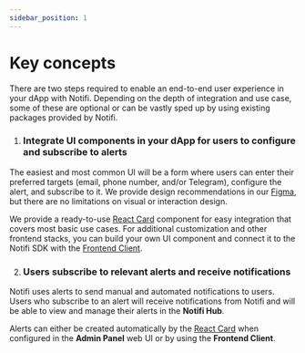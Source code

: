 ```yaml
---
sidebar_position: 1
---
```


# Key concepts

There are two steps required to enable an end-to-end user experience in your dApp with Notifi.
Depending on the depth of integration and use case, some of these are optional or can be vastly sped up by using existing packages provided by Notifi.

1. ### Integrate UI components in your dApp for users to configure and subscribe to alerts

  The easiest and most common UI will be a form where users can enter their preferred targets (email, phone number, and/or Telegram), configure the alert, and subscribe to it.
  We provide design recommendations in our [Figma](https://www.figma.com/file/ieF0Ynuc3WI608RCt7wKSf/Notifi-Template?node-id=0%3A1&t=v8zeo6UovJAOb9vR-0), but there are no limitations on visual or interaction design.

  We provide a ready-to-use [React Card](../alert-subscribe/react-card) component for easy integration that covers most basic use cases.
  For additional customization and other frontend stacks, you can build your own UI component and connect it to the Notifi SDK with the [Frontend Client](../alert-subscribe/frontend-client).

2. ### Users subscribe to relevant alerts and receive notifications

  Notifi uses alerts to send manual and automated notifications to users. Users who subscribe to an alert will receive notifications from Notifi and will be able to view and manage their alerts in the **Notifi Hub**.

  Alerts can either be created automatically by the [React Card](../alert-subscribe/react-card) when configured in the **Admin Panel** web UI or by using the **Frontend Client**.

